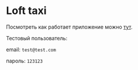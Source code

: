 # Loft taxi

Посмотреть как работает приложение можно [тут](https://dymov-ant.github.io/loft-taxi/).

Тестовый пользователь:

email: `test@test.com`

пароль: `123123`